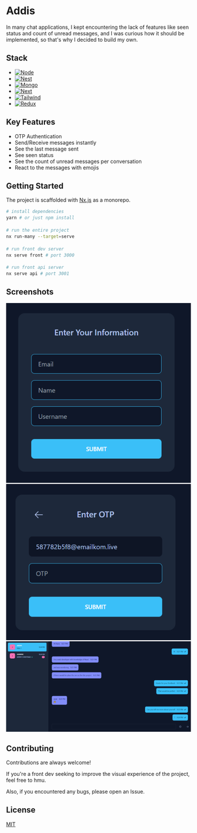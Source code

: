 # Addis

In many chat applications, I kept encountering the lack of features like seen status and count of unread messages, and I was curious how it should be implemented, so that's why I decided to build my own.

## Stack
* [![Node][Node.js]][Node-url]
* [![Nest][Nest.js]][Nest-url]
* [![Mongo][MongoDB]][Mongo-url]
* [![Next][Next.js]][Next-url]
* [![Tailwind][Tailwind]][Tailwind-url]
* [![Redux][Redux]][Redux-url]


## Key Features
* OTP Authentication
* Send/Receive messages instantly
* See the last message sent
* See seen status
* See the count of unread messages per conversation
* React to the messages with emojis


## Getting Started
The project is scaffolded with [Nx.js](https://nx.dev/) as a monorepo.

```bash
# install dependencies
yarn # or just npm install

# run the entire project
nx run-many --target=serve

# run front dev server
nx serve front # port 3000

# run front api server
nx serve api # port 3001
```
## Screenshots

<div align="center">

![auth-1](screenshots/auth-1.png "screenshot")
![auth-2](screenshots/auth-2.png "screenshot")
![conversations](screenshots/conversations.png "screenshot")


</div>

## Contributing

Contributions are always welcome!

If you're a front dev seeking to improve the visual experience of the project, feel free to hmu.

Also, if you encountered any bugs, please open an Issue.

## License
[MIT](https://choosealicense.com/licenses/mit/)



[Node.js]: https://img.shields.io/badge/node.js-6DA55F?style=for-the-badge&logo=node.js&logoColor=white
[Node-url]: https://nodejs.dev/en/
[Nest.js]: https://img.shields.io/badge/nestjs-%23E0234E.svg?style=for-the-badge&logo=nestjs&logoColor=white
[Nest-url]: https://nestjs.com/
[MongoDB]: https://img.shields.io/badge/MongoDB-%234ea94b.svg?style=for-the-badge&logo=mongodb&logoColor=white
[Mongo-url]: https://www.mongodb.com/home
[Next.js]: https://img.shields.io/badge/next.js-000000?style=for-the-badge&logo=nextdotjs&logoColor=white
[Next-url]: https://nextjs.org/
[Tailwind]: https://img.shields.io/badge/tailwindcss-%2338B2AC.svg?style=for-the-badge&logo=tailwind-css&logoColor=white
[Tailwind-url]: https://tailwindcss.com/
[Redux]: https://img.shields.io/badge/redux-%23593d88.svg?style=for-the-badge&logo=redux&logoColor=white
[Redux-url]: https://redux.js.org/
